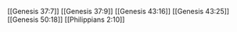 [[Genesis 37:7]]
[[Genesis 37:9]]
[[Genesis 43:16]]
[[Genesis 43:25]]
[[Genesis 50:18]]
[[Philippians 2:10]]
